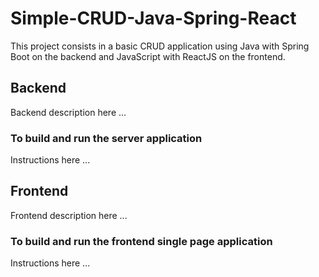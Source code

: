 # Simple-CRUD-Java-Spring-React

This project consists in a basic CRUD application using Java with Spring Boot on
the backend and JavaScript with ReactJS on the frontend.

## Backend
Backend description here ...

### To build and run the server application
Instructions here ...

## Frontend
Frontend description here ...

### To build and run the frontend single page application
Instructions here ...